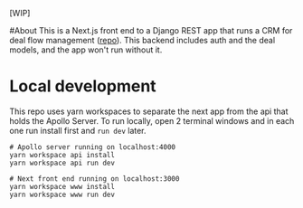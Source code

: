 [WIP]

#About
This is a Next.js front end to a Django REST app that runs a CRM for deal
flow management ([repo](https://github.com/jcaguirre89/crm-backend)). This backend includes
auth and the deal models, and the app won't run without it.


# Local development
This repo uses yarn workspaces to separate the next app from the api that holds the Apollo Server.
To run locally, open 2 terminal windows and in each one run install first and `run dev` later.
```
# Apollo server running on localhost:4000
yarn workspace api install
yarn workspace api run dev

# Next front end running on localhost:3000
yarn workspace www install
yarn workspace www run dev
```
